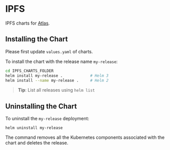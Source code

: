 # IPFS

IPFS charts for [Atlas](https://atlasfoundation.io/).

## Installing the Chart

Please first update `values.yaml` of charts.

To install the chart with the release name `my-release`:

``` bash
cd IPFS_CHARTS_FOLDER
helm install my-release .            # Helm 3
helm install --name my-release .     # Helm 2
```

> **Tip**: List all releases using `helm list`

## Uninstalling the Chart

To uninstall the `my-release` deployment:

```console
helm uninstall my-release
```

The command removes all the Kubernetes components associated with the chart and deletes the release.
